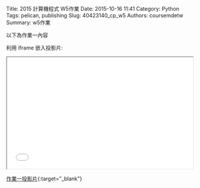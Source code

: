 Title: 2015 計算機程式 W5作業
Date: 2015-10-16 11:41
Category: Python
Tags: pelican, publishing
Slug: 40423140_cp_w5
Authors: coursemdetw
Summary: w5作業

以下為作業一內容

利用 iframe 嵌入投影片:

<iframe src="40423140_cp_w5_p.html" width="500" height="300"></iframe>

[作業一投影片](40423140_cp_w5_p.html){:target="_blank"}

